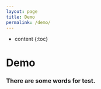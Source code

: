 ```yaml
---
layout: page
title: Demo
permalink: /demo/
---
```


* content
{:toc}

# Demo
### There are some words for test. 
